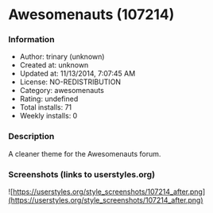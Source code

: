 # Awesomenauts (107214)

### Information
- Author: trinary (unknown)
- Created at: unknown
- Updated at: 11/13/2014, 7:07:45 AM
- License: NO-REDISTRIBUTION
- Category: awesomenauts
- Rating: undefined
- Total installs: 71
- Weekly installs: 0


### Description
A cleaner theme for the Awesomenauts forum.


### Screenshots (links to userstyles.org)
![https://userstyles.org/style_screenshots/107214_after.png](https://userstyles.org/style_screenshots/107214_after.png)



